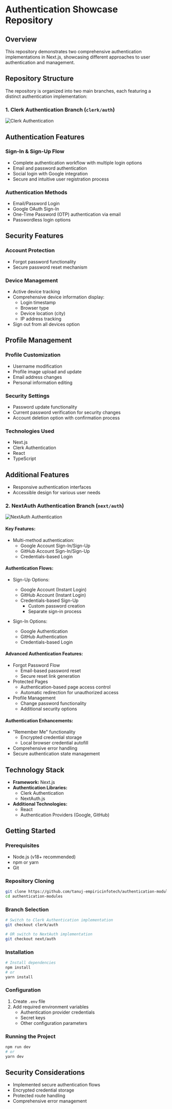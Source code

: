 # Authentication Showcase Repository

## Overview

This repository demonstrates two comprehensive authentication implementations in Next.js, showcasing different approaches to user authentication and management.

## Repository Structure

The repository is organized into two main branches, each featuring a distinct authentication implementation:

### 1. Clerk Authentication Branch (`clerk/auth`)
![Clerk Authentication](https://encrypted-tbn0.gstatic.com/images?q=tbn:ANd9GcTpGyGJjtCLUjLuqETtVNOEezMt6HGKMwkB1A&s)

##  Authentication Features

### Sign-In & Sign-Up Flow
- Complete authentication workflow with multiple login options
- Email and password authentication
- Social login with Google integration
- Secure and intuitive user registration process

### Authentication Methods
- Email/Password Login
- Google OAuth Sign-In
- One-Time Password (OTP) authentication via email
- Passwordless login options

##  Security Features

### Account Protection
- Forgot password functionality
- Secure password reset mechanism

### Device Management
- Active device tracking
- Comprehensive device information display:
  - Login timestamp
  - Browser type
  - Device location (city)
  - IP address tracking
- Sign out from all devices option

##  Profile Management

### Profile Customization
- Username modification
- Profile image upload and update
- Email address changes
- Personal information editing

### Security Settings
- Password update functionality
- Current password verification for security changes
- Account deletion option with confirmation process

### Technologies Used
- Next.js
- Clerk Authentication
- React
- TypeScript

##  Additional Features
- Responsive authentication interfaces
- Accessible design for various user needs

### 2. NextAuth Authentication Branch (`next/auth`)
![NextAuth Authentication](https://avatars.githubusercontent.com/u/67470890?s=200&v=4)

#### Key Features:
- Multi-method authentication:
  - Google Account Sign-In/Sign-Up
  - GitHub Account Sign-In/Sign-Up
  - Credentials-based Login

#### Authentication Flows:
- Sign-Up Options:
  - Google Account (Instant Login)
  - GitHub Account (Instant Login)
  - Credentials-based Sign-Up
    - Custom password creation
    - Separate sign-in process

- Sign-In Options:
  - Google Authentication
  - GitHub Authentication
  - Credentials-based Login

#### Advanced Authentication Features:
- Forgot Password Flow
  - Email-based password reset
  - Secure reset link generation
- Protected Pages
  - Authentication-based page access control
  - Automatic redirection for unauthorized access
- Profile Management
  - Change password functionality
  - Additional security options

#### Authentication Enhancements:
- "Remember Me" functionality
  - Encrypted credential storage
  - Local browser credential autofill
- Comprehensive error handling
- Secure authentication state management

## Technology Stack

- **Framework:** Next.js
- **Authentication Libraries:**
  - Clerk Authentication
  - NextAuth.js
- **Additional Technologies:**
  - React
  - Authentication Providers (Google, GitHub)

## Getting Started

### Prerequisites
- Node.js (v18+ recommended)
- npm or yarn
- Git

### Repository Cloning
```bash
git clone https://github.com/tanuj-empiricinfotech/authentication-modules.git
cd authentication-modules

```

### Branch Selection
```bash
# Switch to Clerk Authentication implementation
git checkout clerk/auth

# OR switch to NextAuth implementation
git checkout next/auth
```

### Installation
```bash
# Install dependencies
npm install
# or
yarn install
```

### Configuration
1. Create `.env` file
2. Add required environment variables
   - Authentication provider credentials
   - Secret keys
   - Other configuration parameters

### Running the Project
```bash
npm run dev
# or
yarn dev
```

## Security Considerations
- Implemented secure authentication flows
- Encrypted credential storage
- Protected route handling
- Comprehensive error management
